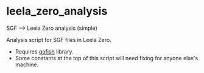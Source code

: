 # leela_zero_analysis
SGF --> Leela Zero analysis (simple)

Analysis script for SGF files in Leela Zero.

* Requires [gofish](https://github.com/fohristiwhirl/gofish) library.
* Some constants at the top of this script will need fixing for anyone else's machine.
